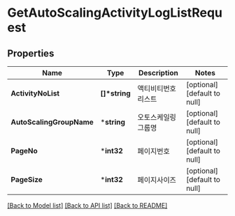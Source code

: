 # GetAutoScalingActivityLogListRequest

## Properties
Name | Type | Description | Notes
------------ | ------------- | ------------- | -------------
**ActivityNoList** | **[]\*string** | 액티비티번호리스트 | [optional] [default to null]
**AutoScalingGroupName** | ***string** | 오토스케일링그룹명 | [optional] [default to null]
**PageNo** | ***int32** | 페이지번호 | [optional] [default to null]
**PageSize** | ***int32** | 페이지사이즈 | [optional] [default to null]

[[Back to Model list]](../README.md#documentation-for-models) [[Back to API list]](../README.md#documentation-for-api-endpoints) [[Back to README]](../README.md)


